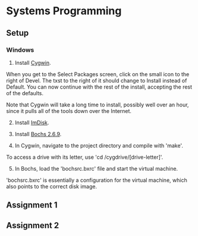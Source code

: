 # Systems Programming

## Setup
### Windows

1. Install [Cygwin](https://cygwin.com/install.html).

When you get to the Select Packages screen, click on the small icon to the right of Devel. The txst to the right of it should change to Install instead of Default. You can now continue with the rest of the install, accepting the rest of the defaults.

Note that Cygwin will take a long time to install, possibly well over an hour, since it pulls all of the tools down over the Internet.

2. Install [ImDisk](http://www.ltr-data.se/opencode.html/#ImDisk).

3. Install [Bochs 2.6.9](https://sourceforge.net/projects/bochs/files/bochs/2.6.9).

4. In Cygwin, navigate to the project directory and compile with 'make'.

To access a drive with its letter, use 'cd /cygdrive/[drive-letter]'.

5. In Bochs, load the 'bochsrc.bxrc' file and start the virtual machine.

'bochsrc.bxrc' is essentially a configuration for the virtual machine, which also points to the correct disk image.

## Assignment 1



## Assignment 2
